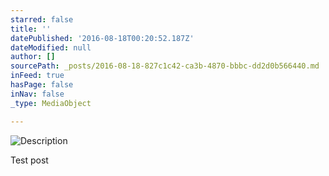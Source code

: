 ```yaml
---
starred: false
title: ''
datePublished: '2016-08-18T00:20:52.187Z'
dateModified: null
author: []
sourcePath: _posts/2016-08-18-827c1c42-ca3b-4870-bbbc-dd2d0b566440.md
inFeed: true
hasPage: false
inNav: false
_type: MediaObject

---
```

![Description](https://the-grid-user-content.s3-us-west-2.amazonaws.com/f5603bc9-373a-4c7f-8071-f1387f678828.jpg)

Test post